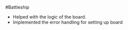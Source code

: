 #Battleship
* Helped with the logic of the board.
* Implemented the error handling for setting up board

